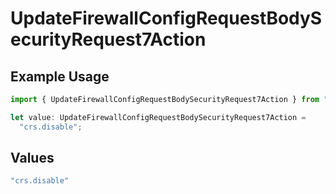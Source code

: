 # UpdateFirewallConfigRequestBodySecurityRequest7Action

## Example Usage

```typescript
import { UpdateFirewallConfigRequestBodySecurityRequest7Action } from "@vercel/sdk/models/updatefirewallconfigop.js";

let value: UpdateFirewallConfigRequestBodySecurityRequest7Action =
  "crs.disable";
```

## Values

```typescript
"crs.disable"
```